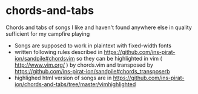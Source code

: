# chords-and-tabs
Chords and tabs of songs I like and haven't found anywhere else in quality sufficient for my campfire playing

* Songs are supposed to work in plaintext with fixed-width fonts
* written following rules described in
  https://github.com/ins-pirat-ion/sandpile#chordsvim
  so they can be highlighted in vim ( http://www.vim.org/ ) by chords.vim
  and transposed by https://github.com/ins-pirat-ion/sandpile#chords_transposerb
* highlighed html version of songs are in https://github.com/ins-pirat-ion/chords-and-tabs/tree/master/vimhighlighted
